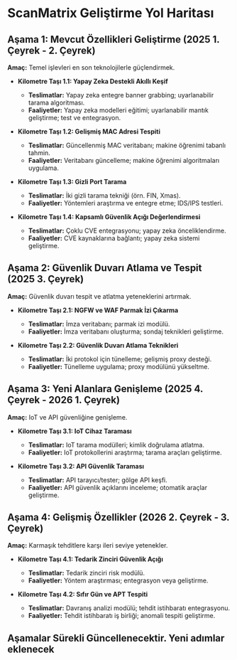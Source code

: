 # ScanMatrix Geliştirme Yol Haritası

## Aşama 1: Mevcut Özellikleri Geliştirme (2025 1. Çeyrek - 2. Çeyrek)
**Amaç:** Temel işlevleri en son teknolojilerle güçlendirmek.

- **Kilometre Taşı 1.1: Yapay Zeka Destekli Akıllı Keşif**  
  - **Teslimatlar:** Yapay zeka entegre banner grabbing; uyarlanabilir tarama algoritması.  
  - **Faaliyetler:** Yapay zeka modelleri eğitimi; uyarlanabilir mantık geliştirme; test ve entegrasyon.

- **Kilometre Taşı 1.2: Gelişmiş MAC Adresi Tespiti**  
  - **Teslimatlar:** Güncellenmiş MAC veritabanı; makine öğrenimi tabanlı tahmin.  
  - **Faaliyetler:** Veritabanı güncelleme; makine öğrenimi algoritmaları uygulama.

- **Kilometre Taşı 1.3: Gizli Port Tarama**  
  - **Teslimatlar:** İki gizli tarama tekniği (örn. FIN, Xmas).  
  - **Faaliyetler:** Yöntemleri araştırma ve entegre etme; IDS/IPS testleri.

- **Kilometre Taşı 1.4: Kapsamlı Güvenlik Açığı Değerlendirmesi**  
  - **Teslimatlar:** Çoklu CVE entegrasyonu; yapay zeka önceliklendirme.  
  - **Faaliyetler:** CVE kaynaklarına bağlantı; yapay zeka sistemi geliştirme.

## Aşama 2: Güvenlik Duvarı Atlama ve Tespit (2025 3. Çeyrek)
**Amaç:** Güvenlik duvarı tespit ve atlatma yeteneklerini artırmak.

- **Kilometre Taşı 2.1: NGFW ve WAF Parmak İzi Çıkarma**  
  - **Teslimatlar:** İmza veritabanı; parmak izi modülü.  
  - **Faaliyetler:** İmza veritabanı oluşturma; sondaj teknikleri geliştirme.

- **Kilometre Taşı 2.2: Güvenlik Duvarı Atlama Teknikleri**  
  - **Teslimatlar:** İki protokol için tünelleme; gelişmiş proxy desteği.  
  - **Faaliyetler:** Tünelleme uygulama; proxy modülünü yükseltme.

## Aşama 3: Yeni Alanlara Genişleme (2025 4. Çeyrek - 2026 1. Çeyrek)
**Amaç:** IoT ve API güvenliğine genişleme.

- **Kilometre Taşı 3.1: IoT Cihaz Taraması**  
  - **Teslimatlar:** IoT tarama modülleri; kimlik doğrulama atlatma.  
  - **Faaliyetler:** IoT protokollerini araştırma; tarama araçları geliştirme.

- **Kilometre Taşı 3.2: API Güvenlik Taraması**  
  - **Teslimatlar:** API tarayıcı/tester; gölge API keşfi.  
  - **Faaliyetler:** API güvenlik açıklarını inceleme; otomatik araçlar geliştirme.

## Aşama 4: Gelişmiş Özellikler (2026 2. Çeyrek - 3. Çeyrek)
**Amaç:** Karmaşık tehditlere karşı ileri seviye yetenekler.

- **Kilometre Taşı 4.1: Tedarik Zinciri Güvenlik Açığı**  
  - **Teslimatlar:** Tedarik zinciri risk modülü.  
  - **Faaliyetler:** Yöntem araştırması; entegrasyon veya geliştirme.

- **Kilometre Taşı 4.2: Sıfır Gün ve APT Tespiti**  
  - **Teslimatlar:** Davranış analizi modülü; tehdit istihbaratı entegrasyonu.  
  - **Faaliyetler:** Tehdit istihbaratı iş birliği; anomali tespiti geliştirme.


## Aşamalar Sürekli Güncellenecektir. Yeni adımlar eklenecek
